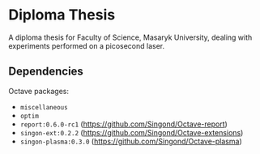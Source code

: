 Diploma Thesis
==============
A diploma thesis for Faculty of Science, Masaryk University,
dealing with experiments performed on a picosecond laser.

Dependencies
------------
Octave packages:
  - `miscellaneous`
  - `optim`
  - `report:0.6.0-rc1` (<https://github.com/Singond/Octave-report>)
  - `singon-ext:0.2.2` (<https://github.com/Singond/Octave-extensions>)
  - `singon-plasma:0.3.0` (<https://github.com/Singond/Octave-plasma>)
